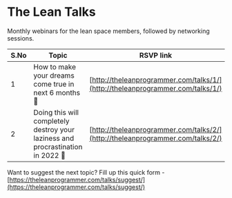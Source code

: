 # The Lean Talks

Monthly webinars for the lean space members, followed by networking sessions.

| S.No   |      Topic      | RSVP link |  Event link  | Presentation link |
|--------|-----------------|--------------------|---------------| ---------------|
| 1      | How to make your dreams come true in next 6 months 🚀 | [http://theleanprogrammer.com/talks/1/](http://theleanprogrammer.com/talks/1/) | [https://www.youtube.com/watch?v=3_X51bR0eH8](https://www.youtube.com/watch?v=3_X51bR0eH8) | [http://theleanprogrammer.com/talks/1/slides](https://theleanprogrammer.com/talks/1/slides/) |
| 2      | Doing this will completely destroy your laziness and procrastination in 2022 💪 | [http://theleanprogrammer.com/talks/2/](http://theleanprogrammer.com/talks/2/) | [https://www.youtube.com/watch?v=UXfJQqy1ulw](https://www.youtube.com/watch?v=UXfJQqy1ulw) | [Will be added shortly](https://theleanprogrammer.com/talks/2/) |

Want to suggest the next topic? Fill up this quick form - [https://theleanprogrammer.com/talks/suggest/](https://theleanprogrammer.com/talks/suggest/)